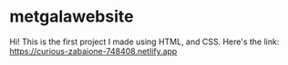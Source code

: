 # metgalawebsite
Hi! This is the first project I made using HTML, and CSS.
Here's the link: https://curious-zabaione-748408.netlify.app
